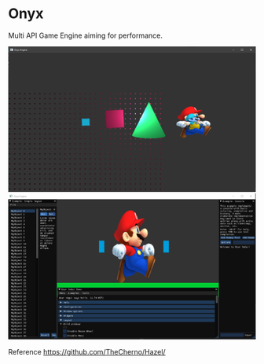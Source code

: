 # Onyx
Multi API Game Engine aiming for performance. 



![1](https://github.com/rob-DEV/Onyx/blob/master/dev_imgs/3.%203D_2D_Renderer.PNG)
![2](https://github.com/rob-DEV/Onyx/blob/master/dev_imgs/2.%20Imgui%20test%20render%20with%20textures.png)




Reference
https://github.com/TheCherno/Hazel/ 
